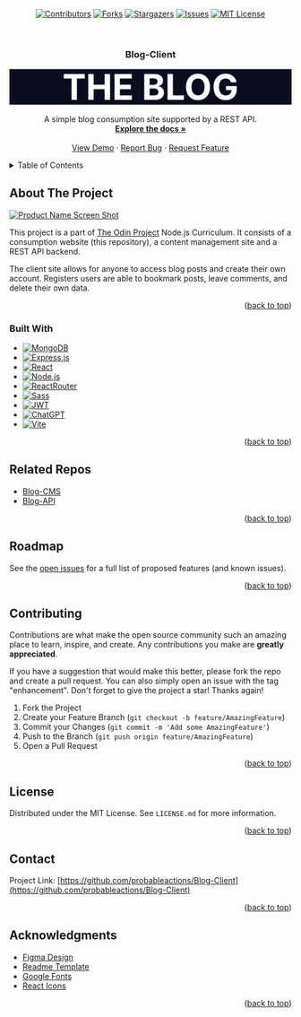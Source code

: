 <a name="readme-top"></a>

<div align="center">

[![Contributors][contributors-shield]][contributors-url]
[![Forks][forks-shield]][forks-url]
[![Stargazers][stars-shield]][stars-url]
[![Issues][issues-shield]][issues-url]
[![MIT License][license-shield]][license-url]

</div>
<!-- PROJECT LOGO -->
<br />
<div align="center">

<h3 align="center">Blog-Client</h3>
 <a href="https://github.com/probableactions/Blog-Client">
    <img src="screenshots/header_logo.jpg" alt="Logo" >
  </a>
  <p align="center">
    A simple blog consumption site supported by a REST API.
    <br />
    <a href="https://github.com/probableactions/Blog-Client"><strong>Explore the docs »</strong></a>
    <br />
    <br />
    <a href="https://blog-client-hazel.vercel.app/">View Demo</a>
    ·
    <a href="https://github.com/probableactions/Blog-Client/issues">Report Bug</a>
    ·
    <a href="https://github.com/probableactions/Blog-Client/issues">Request Feature</a>
  </p>
</div>

<!-- TABLE OF CONTENTS -->
<details>
  <summary>Table of Contents</summary>
  <ol>
    <li>
      <a href="#about-the-project">About The Project</a>
      <ul>
        <li><a href="#built-with">Built With</a></li>
      </ul>
    </li>
    <li><a href="#related-repos">Related Repos</a></li>
    <li><a href="#roadmap">Roadmap</a></li>
    <li><a href="#contributing">Contributing</a></li>
    <li><a href="#license">License</a></li>
    <li><a href="#contact">Contact</a></li>
    <li><a href="#acknowledgments">Acknowledgments</a></li>
  </ol>
</details>

<!-- ABOUT THE PROJECT -->

## About The Project

[![Product Name Screen Shot][product-screenshot]](https://blog-client-hazel.vercel.app/)

This project is a part of [The Odin Project](https://www.theodinproject.com/lessons/nodejs-blog-api) Node.js Curriculum. It consists of a consumption website (this repository), a content management site and a REST API backend.

The client site allows for anyone to access blog posts and create their own account. Registers users are able to bookmark posts, leave comments, and delete their own data.

<p align="right">(<a href="#readme-top">back to top</a>)</p>

### Built With

- [![MongoDB][MongoDB]][MongoDB-url]
- [![Express.js][Express.js]][Express-url]
- [![React][React.js]][React-url]
- [![Node.js][Node.js]][Node-url]
- [![ReactRouter][ReactRouter]][ReactRouter-url]
- [![Sass][Sass]][Sass-url]
- [![JWT][JWT]][JWT-url]
- [![ChatGPT][ChatGPT]][ChatGPT-url]
- [![Vite][Vite]][Vite-url]

<p align="right">(<a href="#readme-top">back to top</a>)</p>

## Related Repos

- [Blog-CMS](https://github.com/probableactions/Blog-CMS)
- [Blog-API](https://github.com/probableactions/Blog-API)

<p align="right">(<a href="#readme-top">back to top</a>)</p>

<!-- ROADMAP -->

## Roadmap

See the [open issues](https://github.com/probableactions/Blog-Client/issues) for a full list of proposed features (and known issues).

<p align="right">(<a href="#readme-top">back to top</a>)</p>

<!-- CONTRIBUTING -->

## Contributing

Contributions are what make the open source community such an amazing place to learn, inspire, and create. Any contributions you make are **greatly appreciated**.

If you have a suggestion that would make this better, please fork the repo and create a pull request. You can also simply open an issue with the tag "enhancement".
Don't forget to give the project a star! Thanks again!

1. Fork the Project
2. Create your Feature Branch (`git checkout -b feature/AmazingFeature`)
3. Commit your Changes (`git commit -m 'Add some AmazingFeature'`)
4. Push to the Branch (`git push origin feature/AmazingFeature`)
5. Open a Pull Request

<p align="right">(<a href="#readme-top">back to top</a>)</p>

<!-- LICENSE -->

## License

Distributed under the MIT License. See `LICENSE.md` for more information.

<p align="right">(<a href="#readme-top">back to top</a>)</p>

<!-- CONTACT -->

## Contact

Project Link: [https://github.com/probableactions/Blog-Client](https://github.com/probableactions/Blog-Client)

<p align="right">(<a href="#readme-top">back to top</a>)</p>

<!-- ACKNOWLEDGMENTS -->

## Acknowledgments

- [Figma Design](https://www.figma.com/community/file/1235152009438565697/the-blog-a-web-personal-blog)
- [Readme Template](https://github.com/othneildrew/Best-README-Template/blob/master/README.md)
- [Google Fonts](https://fonts.google.com/)
- [React Icons](https://react-icons.github.io/react-icons/)

<p align="right">(<a href="#readme-top">back to top</a>)</p>

<!-- MARKDOWN LINKS & IMAGES -->
<!-- https://www.markdownguide.org/basic-syntax/#reference-style-links -->

[contributors-shield]: https://img.shields.io/github/contributors/probableactions/Blog-Client.svg?style=for-the-badge
[contributors-url]: https://github.com/probableactions/Blog-Client/graphs/contributors
[forks-shield]: https://img.shields.io/github/forks/probableactions/Blog-Client.svg?style=for-the-badge
[forks-url]: https://github.com/probableactions/Blog-Client/network/members
[stars-shield]: https://img.shields.io/github/stars/probableactions/Blog-Client.svg?style=for-the-badge
[stars-url]: https://github.com/probableactions/Blog-Client/stargazers
[issues-shield]: https://img.shields.io/github/issues/probableactions/Blog-Client.svg?style=for-the-badge
[issues-url]: https://github.com/probableactions/Blog-Client/issues
[license-shield]: https://img.shields.io/github/license/probableactions/Blog-Client.svg?style=for-the-badge
[license-url]: https://github.com/probableactions/Blog-Client/blob/master/LICENSE.md
[product-screenshot]: screenshots/homepage.png
[MongoDB]: https://img.shields.io/badge/MongoDB-%234ea94b.svg?style=for-the-badge&logo=mongodb&logoColor=white
[MongoDB-url]: https://www.mongodb.com/
[Express.js]: https://img.shields.io/badge/express.js-%23404d59.svg?style=for-the-badge&logo=express&logoColor=%2361DAFB
[Express-url]: https://expressjs.com/
[React.js]: https://img.shields.io/badge/React-20232A?style=for-the-badge&logo=react&logoColor=61DAFB
[React-url]: https://reactjs.org/
[Node.js]: https://img.shields.io/badge/node.js-6DA55F?style=for-the-badge&logo=node.js&logoColor=white
[Node-url]: https://nodejs.org/
[Sass]: https://img.shields.io/badge/SASS-hotpink.svg?style=for-the-badge&logo=SASS&logoColor=white
[Sass-url]: https://sass-lang.com/
[ChatGPT]: https://img.shields.io/badge/chatGPT-74aa9c?style=for-the-badge&logo=openai&logoColor=white
[ChatGPT-url]: https://chat.openai.com/
[JWT]: https://img.shields.io/badge/JWT-black?style=for-the-badge&logo=JSON%20web%20tokens
[JWT-url]: https://jwt.io/
[ReactRouter]: https://img.shields.io/badge/React_Router-CA4245?style=for-the-badge&logo=react-router&logoColor=white
[ReactRouter-url]: https://reactrouter.com/en/main
[Vite]: https://img.shields.io/badge/vite-%23646CFF.svg?style=for-the-badge&logo=vite&logoColor=white
[Vite-url]: https://vitejs.dev/
